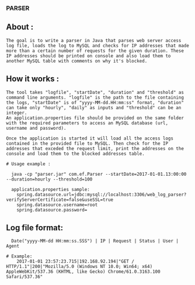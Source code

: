 ### PARSER


  ## About :

	The goal is to write a parser in Java that parses web server access log file, loads the log to MySQL and checks for IP addresses that made more than a certain number of requests for the given duration. These IP addresses should be printed on console and also load them to another MySQL table with comments on why it's blocked.


  ## How it works :
    
    The tool takes "logfile", "startDate", "duration" and "threshold" as command line arguments. "logfile" is the path to the file containing the logs, "startDate" is of "yyyy-MM-dd.HH:mm:ss" format, "duration" can take only "hourly", "daily" as inputs and "threshold" can be an integer.
	An application.properties file should be provided on the same folder with the required parameters to access an MySQL database (url, username and password).
	
	Once the application is started it will load all the access logs contained in the provided file to MySQL. Then check for the IP addresses that exceded the request limit, print the addresses on the console and load them to the blocked addresses table.
    
    # Usage example : 
      
      java -cp "parser.jar" com.ef.Parser --startDate=2017-01-01.13:00:00 --duration=hourly --threshold=100
      
      application.properties sample:
		spring.datasource.url=jdbc:mysql://localhost:3306/web_log_parser?verifyServerCertificate=false&useSSL=true		
		spring.datasource.username=root
		spring.datasource.password=

    
  ## Log file format:
      
      Date("yyyy-MM-dd HH:mm:ss.SSS") | IP | Request | Status | User | Agent
      
    # Example:
		2017-01-01 23:57:23.715|192.168.92.194|"GET / HTTP/1.1"|200|"Mozilla/5.0 (Windows NT 10.0; Win64; x64) AppleWebKit/537.36 (KHTML, like Gecko) Chrome/61.0.3163.100 Safari/537.36"